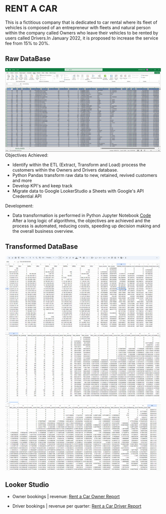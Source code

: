 # RENT A CAR
This is a fictitious company that is dedicated to car rental where its fleet of vehicles is composed of an entrepreneur with fleets and natural person within the company called Owners who leave their vehicles to be rented by users called Drivers.In January 2022, it is proposed to increase the service fee from 15% to 20%.
## Raw DataBase
![Raw Data](https://github.com/bastianastudillo98/Data_Analyst/blob/main/Rent_Car/image/DATOS_BRUTO.png)
Objectives Achieved:
- Identify within the ETL (Extract, Transform and Load) process the customers within the Owners and Drivers database.
- Python Pandas transform raw data to new, retained, revived customers and more
- Develop KPI's and keep track
- Migrate data to Google LookerStudio a Sheets with Google's API Credential API

Development:
- Data transformation is performed in Python Jupyter Notebook [Code](https://github.com/bastianastudillo98/ETL_RentCar_LookerStudio/blob/main/Code_ETL-BastianAF-.ipynb) After a long logic of algorithms, the objectives are achieved and the process is automated, reducing costs, speeding up decision making and the overall business overview. 
## Transformed DataBase
![Transformed database_1](https://github.com/bastianastudillo98/Data_Analyst/blob/main/Rent_Car/image/DATOS_NETO_1.png)
![Transformed database_2](https://github.com/bastianastudillo98/Data_Analyst/blob/main/Rent_Car/image/DATOS_NETO_2.png)
![Transformed database_2](https://github.com/bastianastudillo98/Data_Analyst/blob/main/Rent_Car/image/DATOS_NETO_3.png)


## Looker Studio
- Owner bookings | revenue: [Rent a Car Owner Report](https://lookerstudio.google.com/reporting/8feec386-ac83-4ad6-b57b-379983cbefd1/page/p_3wv6a3twsc)
  
- Driver bookings | revenue per quarter: [Rent a Car Driver Report](https://lookerstudio.google.com/reporting/ca9b957f-b3fb-41d3-8a52-1f801014d4a5/page/p_3wv6a3twsc)

